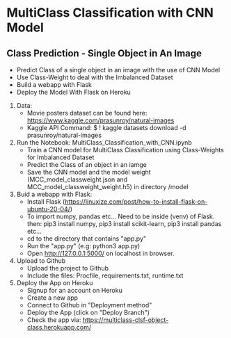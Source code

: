 # MultiClass Classification with CNN Model

## Class Prediction - Single Object in An Image
- Predict Class of a single object in an image with the use of CNN Model
- Use Class-Weight to deal with the Imbalanced Dataset
- Build a webapp with Flask
- Deploy the Model With Flask on Heroku

1. Data:
   - Movie posters dataset can be found here: https://www.kaggle.com/prasunroy/natural-images
   - Kaggle API Command:
      $ ! kaggle datasets download -d prasunroy/natural-images
2. Run the Notebook: MultiClass_Classification_with_CNN.ipynb
   - Train a CNN model for MultiClass Classification using Class-Weights for Imbalanced Dataset
   - Predict the Class of an object in an iamge
   - Save the CNN model and the model weight (MCC_model_classweight.json and MCC_model_classweight_weight.h5) in directory /model
3. Buid a webapp with Flask:
   - Install Flask (https://linuxize.com/post/how-to-install-flask-on-ubuntu-20-04/)
   - To import numpy, pandas etc... Need to be inside (venv) of Flask. then:  pip3 install numpy,  pip3 install scikit-learn,  pip3 install pandas etc...
   - cd to the directory that contains "app.py"
   - Run the "app.py" (e.g: python3 app.py)
   - Open http://127.0.0.1:5000/ on localhost in browser.
4. Upload to Github
   - Upload the project to Github
   - Include the files: Procfile, requirements.txt, runtime.txt
5. Deploy the App on Heroku
   - Signup for an account on Heroku
   - Create a new app
   - Connect to Github in "Deployment method"
   - Deploy the App (click on "Deploy Branch")
   - Check the app via: https://multiclass-clsf-object-class.herokuapp.com/